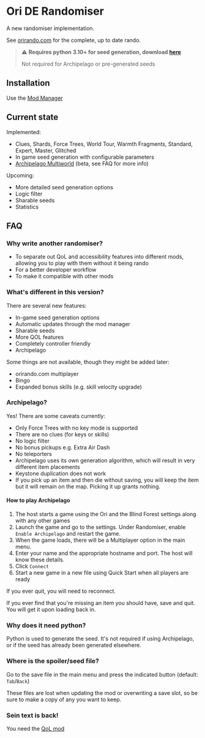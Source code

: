 # Ori DE Randomiser

A new randomiser implementation.

See [orirando.com](https://orirando.com) for the complete, up to date rando.

> :warning: **Requires python 3.10+ for seed generation, download [here](https://www.python.org/downloads/)**
>
> Not required for Archipelago or pre-generated seeds

## Installation

Use the [Mod Manager](https://github.com/Kirefel/bf-mod-manager)

## Current state

Implemented:

* Clues, Shards, Force Trees, World Tour, Warmth Fragments, Standard, Expert, Master, Glitched
* In game seed generation with configurable parameters
* [Archipelago Multiworld](https://archipelago.gg/) (beta, see FAQ for more info)

Upcoming:

* More detailed seed generation options
* Logic filter
* Sharable seeds
* Statistics

## FAQ

### Why write another randomiser?

* To separate out QoL and accessibility features into different mods, allowing you to play with them without it being rando
* For a better developer workflow
* To make it compatible with other mods

### What's different in this version?

There are several new features:

* In-game seed generation options
* Automatic updates through the mod manager
* Sharable seeds
* More QOL features
* Completely controller friendly
* Archipelago

Some things are not available, though they might be added later:

* orirando.com multiplayer
* Bingo
* Expanded bonus skills (e.g. skill velocity upgrade)

### Archipelago?

Yes! There are some caveats currently:

* Only Force Trees with no key mode is supported
* There are no clues (for keys or skills)
* No logic filter
* No bonus pickups e.g. Extra Air Dash
* No teleporters
* Archipelago uses its own generation algorithm, which will result in very different item placements
* Keystone duplication does not work
* If you pick up an item and then die without saving, you will keep the item but it will remain on the map. Picking it up grants nothing.

#### **How to play Archipelago**

1. The host starts a game using the Ori and the Blind Forest settings along with any other games
1. Launch the game and go to the settings. Under Randomiser, enable `Enable Archipelago` and restart the game.
1. When the game loads, there will be a Multiplayer option in the main menu.
1. Enter your name and the appropriate hostname and port. The host will know these details.
1. Click `Connect`
1. Start a new game in a new file using Quick Start when all players are ready

If you ever quit, you will need to reconnect.

If you ever find that you're missing an item you should have, save and quit. You will get it upon loading back in.

### Why does it need python?

Python is used to generate the seed. It's not required if using Archipelago, or if the seed has already been generated elsewhere.

### Where is the spoiler/seed file?

Go to the save file in the main menu and press the indicated button (default: `Tab`/`Back`)

These files are lost when updating the mod or overwriting a save slot, so be sure to make a copy of any you want to keep.

### Sein text is back!

You need the [QoL mod](https://github.com/Kirefel/OriDeQol)
